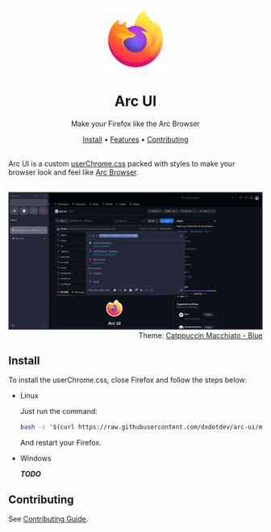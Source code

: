[userChrome.css]: https://www.userchrome.org/
[Arc Browser]: https://arc.net/

<div align="center">
  <img width="128" src="./.github/assets/arc-ui-default.svg" />

  <h1>Arc UI</h1>
  <p>Make your Firefox like the Arc Browser</p>
</div>

<div align="center">
  <a href="#install">Install</a> • <a href="#features">Features</a> • <a href="#contributing">Contributing</a>
</div>

<br />

Arc UI is a custom [userChrome.css] packed with styles to make your browser look and feel like [Arc Browser].

<br />

<div align="right">
  <img src="./.github/assets/ui.png" />
  Theme: <a href="https://github.com/catppuccin/firefox">Catppuccin Macchiato - Blue</a>
</div>

## Install

To install the userChrome.css, close Firefox and follow the steps below:

- Linux

  Just run the command:

  ```bash
  bash -c "$(curl https://raw.githubusercontent.com/dxdotdev/arc-ui/main/scripts/install.sh)"
  ```

  And restart your Firefox.

- Windows

  **_TODO_**

## Contributing

See [Contributing Guide](./.github/CONTRIBUTING.md).
